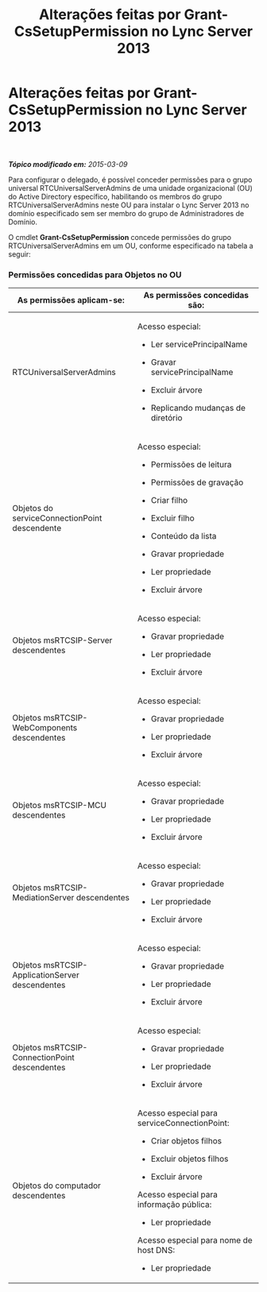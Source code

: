 ﻿---
title: Alterações feitas por Grant-CsSetupPermission no Lync Server 2013
TOCTitle: Alterações feitas por Grant-CsSetupPermission no Lync Server 2013
ms:assetid: c5801f48-14e3-4fdd-8f14-d52e7af07a57
ms:mtpsurl: https://technet.microsoft.com/pt-br/library/JJ205250(v=OCS.15)
ms:contentKeyID: 49308063
ms.date: 05/19/2016
mtps_version: v=OCS.15
ms.translationtype: HT
---

# Alterações feitas por Grant-CsSetupPermission no Lync Server 2013

 

_**Tópico modificado em:** 2015-03-09_

Para configurar o delegado, é possível conceder permissões para o grupo universal RTCUniversalServerAdmins de uma unidade organizacional (OU) do Active Directory específico, habilitando os membros do grupo RTCUniversalServerAdmins neste OU para instalar o Lync Server 2013 no domínio especificado sem ser membro do grupo de Administradores de Domínio.

O cmdlet **Grant-CsSetupPermission** concede permissões do grupo RTCUniversalServerAdmins em um OU, conforme especificado na tabela a seguir:

### Permissões concedidas para Objetos no OU

<table>
<colgroup>
<col style="width: 50%" />
<col style="width: 50%" />
</colgroup>
<thead>
<tr class="header">
<th>As permissões aplicam-se:</th>
<th>As permissões concedidas são:</th>
</tr>
</thead>
<tbody>
<tr class="odd">
<td><p>RTCUniversalServerAdmins</p></td>
<td><p>Acesso especial:</p>
<ul>
<li><p>Ler servicePrincipalName</p></li>
<li><p>Gravar servicePrincipalName</p></li>
<li><p>Excluir árvore</p></li>
<li><p>Replicando mudanças de diretório</p></li>
</ul></td>
</tr>
<tr class="even">
<td><p>Objetos do serviceConnectionPoint descendente</p></td>
<td><p>Acesso especial:</p>
<ul>
<li><p>Permissões de leitura</p></li>
<li><p>Permissões de gravação</p></li>
<li><p>Criar filho</p></li>
<li><p>Excluir filho</p></li>
<li><p>Conteúdo da lista</p></li>
<li><p>Gravar propriedade</p></li>
<li><p>Ler propriedade</p></li>
<li><p>Excluir árvore</p></li>
</ul></td>
</tr>
<tr class="odd">
<td><p>Objetos msRTCSIP-Server descendentes</p></td>
<td><p>Acesso especial:</p>
<ul>
<li><p>Gravar propriedade</p></li>
<li><p>Ler propriedade</p></li>
<li><p>Excluir árvore</p></li>
</ul></td>
</tr>
<tr class="even">
<td><p>Objetos msRTCSIP-WebComponents descendentes</p></td>
<td><p>Acesso especial:</p>
<ul>
<li><p>Gravar propriedade</p></li>
<li><p>Ler propriedade</p></li>
<li><p>Excluir árvore</p></li>
</ul></td>
</tr>
<tr class="odd">
<td><p>Objetos msRTCSIP-MCU descendentes</p></td>
<td><p>Acesso especial:</p>
<ul>
<li><p>Gravar propriedade</p></li>
<li><p>Ler propriedade</p></li>
<li><p>Excluir árvore</p></li>
</ul></td>
</tr>
<tr class="even">
<td><p>Objetos msRTCSIP-MediationServer descendentes</p></td>
<td><p>Acesso especial:</p>
<ul>
<li><p>Gravar propriedade</p></li>
<li><p>Ler propriedade</p></li>
<li><p>Excluir árvore</p></li>
</ul></td>
</tr>
<tr class="odd">
<td><p>Objetos msRTCSIP-ApplicationServer descendentes</p></td>
<td><p>Acesso especial:</p>
<ul>
<li><p>Gravar propriedade</p></li>
<li><p>Ler propriedade</p></li>
<li><p>Excluir árvore</p></li>
</ul></td>
</tr>
<tr class="even">
<td><p>Objetos msRTCSIP-ConnectionPoint descendentes</p></td>
<td><p>Acesso especial:</p>
<ul>
<li><p>Gravar propriedade</p></li>
<li><p>Ler propriedade</p></li>
<li><p>Excluir árvore</p></li>
</ul></td>
</tr>
<tr class="odd">
<td><p>Objetos do computador descendentes</p></td>
<td><p>Acesso especial para serviceConnectionPoint:</p>
<ul>
<li><p>Criar objetos filhos</p></li>
<li><p>Excluir objetos filhos</p></li>
<li><p>Excluir árvore</p></li>
</ul>
<p>Acesso especial para informação pública:</p>
<ul>
<li><p>Ler propriedade</p></li>
</ul>
<p>Acesso especial para nome de host DNS:</p>
<ul>
<li><p>Ler propriedade</p></li>
</ul></td>
</tr>
</tbody>
</table>

